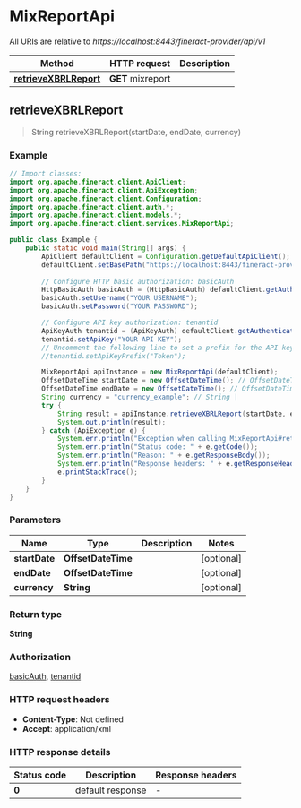 # MixReportApi

All URIs are relative to *https://localhost:8443/fineract-provider/api/v1*

Method | HTTP request | Description
------------- | ------------- | -------------
[**retrieveXBRLReport**](MixReportApi.md#retrieveXBRLReport) | **GET** mixreport | 



## retrieveXBRLReport

> String retrieveXBRLReport(startDate, endDate, currency)



### Example

```java
// Import classes:
import org.apache.fineract.client.ApiClient;
import org.apache.fineract.client.ApiException;
import org.apache.fineract.client.Configuration;
import org.apache.fineract.client.auth.*;
import org.apache.fineract.client.models.*;
import org.apache.fineract.client.services.MixReportApi;

public class Example {
    public static void main(String[] args) {
        ApiClient defaultClient = Configuration.getDefaultApiClient();
        defaultClient.setBasePath("https://localhost:8443/fineract-provider/api/v1");
        
        // Configure HTTP basic authorization: basicAuth
        HttpBasicAuth basicAuth = (HttpBasicAuth) defaultClient.getAuthentication("basicAuth");
        basicAuth.setUsername("YOUR USERNAME");
        basicAuth.setPassword("YOUR PASSWORD");

        // Configure API key authorization: tenantid
        ApiKeyAuth tenantid = (ApiKeyAuth) defaultClient.getAuthentication("tenantid");
        tenantid.setApiKey("YOUR API KEY");
        // Uncomment the following line to set a prefix for the API key, e.g. "Token" (defaults to null)
        //tenantid.setApiKeyPrefix("Token");

        MixReportApi apiInstance = new MixReportApi(defaultClient);
        OffsetDateTime startDate = new OffsetDateTime(); // OffsetDateTime | 
        OffsetDateTime endDate = new OffsetDateTime(); // OffsetDateTime | 
        String currency = "currency_example"; // String | 
        try {
            String result = apiInstance.retrieveXBRLReport(startDate, endDate, currency);
            System.out.println(result);
        } catch (ApiException e) {
            System.err.println("Exception when calling MixReportApi#retrieveXBRLReport");
            System.err.println("Status code: " + e.getCode());
            System.err.println("Reason: " + e.getResponseBody());
            System.err.println("Response headers: " + e.getResponseHeaders());
            e.printStackTrace();
        }
    }
}
```

### Parameters


Name | Type | Description  | Notes
------------- | ------------- | ------------- | -------------
 **startDate** | **OffsetDateTime**|  | [optional]
 **endDate** | **OffsetDateTime**|  | [optional]
 **currency** | **String**|  | [optional]

### Return type

**String**

### Authorization

[basicAuth](../README.md#basicAuth), [tenantid](../README.md#tenantid)

### HTTP request headers

- **Content-Type**: Not defined
- **Accept**: application/xml

### HTTP response details
| Status code | Description | Response headers |
|-------------|-------------|------------------|
| **0** | default response |  -  |

